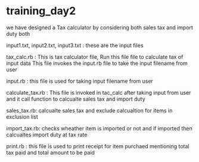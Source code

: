 # training_day2

we have designed a Tax calculator  by considering both sales tax and import duty both

input1.txt, input2.txt, input3.txt : these are the input files 

tax_calc.rb : This is tax calculator file, Run this file file to calculate tax of input data This file invokes the input.rb file to take the input  filename from user

input.rb : this file is used for taking input filename from user

calculate_tax.rb : This file is invoked in tac_calc after taking input from user and it call function to calcualte sales tax and import duty

sales_tax.rb: calcualte sales tax and exclude calcualtion for items in exclusion list

import_tax.rb: checks wheather item is imported or not and if imported then calcualtes import duty at tax rate

print.rb : this file is used to print receipt for item purchaed mentioning total tax  paid and total amount to be  paid 
